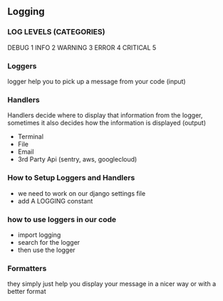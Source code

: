 ## Logging

### LOG LEVELS (CATEGORIES)
DEBUG 1
INFO 2
WARNING 3
ERROR 4
CRITICAL 5

### Loggers
logger help you to pick up a message from your code (input)

### Handlers
Handlers decide where to display that information from the logger,
sometimes it also decides how the information is displayed (output)

- Terminal
- File
- Email
- 3rd Party Api (sentry, aws, googlecloud)

### How to Setup Loggers and Handlers
- we need to work on our django settings file
- add A LOGGING constant

### how to use loggers in our code
- import logging
- search for the logger 
- then use the logger

### Formatters
they simply just help you display your message in a nicer way or with a better format